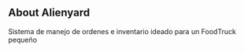 


## About Alienyard
Sistema de manejo de ordenes e inventario ideado para un FoodTruck pequeño 
















